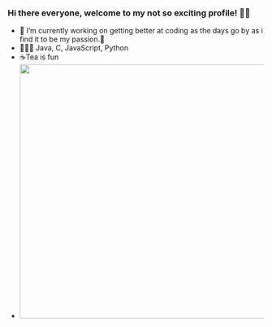 ###      Hi there everyone, welcome to my not so exciting profile! 👻😄
- 🔭 I’m currently working on getting better at coding as the days go by as i find it to be my passion.🌱
- 👨🏻‍💻 Java, C, JavaScript, Python
- ☕Tea is fun 
- <img src="https://www.rangersdog.com/wp-content/uploads/2020/06/Dog-tea.jpg" width="500px">

